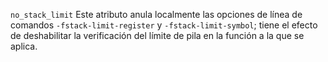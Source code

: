 `no_stack_limit`[](https://gcc.gnu.org/onlinedocs/gcc/Common-Function-Attributes.html#index-no_005fstack_005flimit-function-attribute)
Este atributo anula localmente las opciones de línea de comandos ``-fstack-limit-register`` y ``-fstack-limit-symbol``; tiene el efecto de deshabilitar la verificación del límite de pila en la función a la que se aplica.